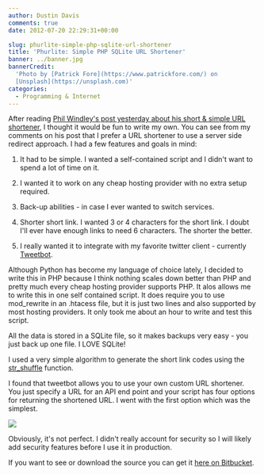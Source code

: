 ```yaml
---
author: Dustin Davis
comments: true
date: 2012-07-20 22:29:31+00:00

slug: phurlite-simple-php-sqlite-url-shortener
title: 'Phurlite: Simple PHP SQLite URL Shortener'
banner: ../banner.jpg
bannerCredit:
  'Photo by [Patrick Fore](https://www.patrickfore.com/) on
  [Unsplash](https://unsplash.com)'
categories:
  - Programming & Internet
---
```


After reading
[Phil Windley's post yesterday about his short & simple URL shortener](http://www.windley.com/archives/2012/07/my_own_url_shortener.shtml),
I thought it would be fun to write my own. You can see from my comments on his
post that I prefer a URL shortener to use a server side redirect approach. I had
a few features and goals in mind:

1. It had to be simple. I wanted a self-contained script and I didn't want to
   spend a lot of time on it.

2. I wanted it to work on any cheap hosting provider with no extra setup
   required.

3. Back-up abilities - in case I ever wanted to switch services.

4. Shorter short link. I wanted 3 or 4 characters for the short link. I doubt
   I'll ever have enough links to need 6 characters. The shorter the better.

5. I really wanted it to integrate with my favorite twitter client - currently
   [Tweetbot](http://tapbots.com/software/tweetbot/).

Although Python has become my language of choice lately, I decided to write this
in PHP because I think nothing scales down better than PHP and pretty much every
cheap hosting provider supports PHP. It alos allows me to write this in one self
contained script. It does require you to use mod_rewrite in an .htacess file,
but it is just two lines and also supported by most hosting providers. It only
took me about an hour to write and test this script.

All the data is stored in a SQLite file, so it makes backups very easy - you
just back up one file. I LOVE SQLite!

I used a very simple algorithm to generate the short link codes using the
[str_shuffle](http://us2.php.net/str_shuffle) function.

I found that tweetbot allows you to use your own custom URL shortener. You just
specify a URL for an API end point and your script has four options for
returning the shortened URL. I went with the first option which was the
simplest.

[![](https://nerdydork.com/wp-content/uploads/2012/07/2012-07-20-16.11.24-200x300.png)](https://nerdydork.com/wp-content/uploads/2012/07/2012-07-20-16.11.24.png)

Obviously, it's not perfect. I didn't really account for security so I will
likely add security features before I use it in production.

If you want to see or download the source you can get it
[here on Bitbucket](https://bitbucket.org/redseam/phurlite/src).
